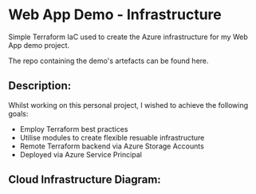# Web App Demo - Infrastructure

Simple Terraform IaC used to create the Azure infrastructure for my Web App demo project.

The repo containing the demo's artefacts can be found here.

## Description:
Whilst working on this personal project, I wished to achieve the following goals:
 - Employ Terraform best practices
 - Utilise modules to create flexible resuable infrastructure
 - Remote Terraform backend via Azure Storage Accounts
 - Deployed via Azure Service Principal

## Cloud Infrastructure Diagram:
